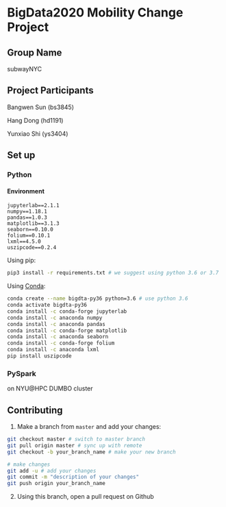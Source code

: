 # BigData2020 Mobility Change Project

## Group Name

subwayNYC

## Project Participants

Bangwen Sun (bs3845)

Hang Dong (hd1191)

Yunxiao Shi (ys3404)

## Set up

### Python

#### Environment

```
jupyterlab==2.1.1
numpy==1.18.1
pandas==1.0.3
matplotlib==3.1.3
seaborn==0.10.0
folium==0.10.1
lxml==4.5.0
uszipcode==0.2.4
```

Using pip:

```bash
pip3 install -r requirements.txt # we suggest using python 3.6 or 3.7
```

Using [Conda](https://www.anaconda.com/):

```bash
conda create --name bigdta-py36 python=3.6 # use python 3.6
conda activate bigdta-py36
conda install -c conda-forge jupyterlab
conda install -c anaconda numpy
conda install -c anaconda pandas
conda install -c conda-forge matplotlib
conda install -c anaconda seaborn
conda install -c conda-forge folium
conda install -c anaconda lxml
pip install uszipcode
```

### PySpark

on NYU@HPC DUMBO cluster

## Contributing

1. Make a branch from `master` and add your changes:

```bash
git checkout master # switch to master branch
git pull origin master # sync up with remote
git checkout -b your_branch_name # make your new branch

# make changes
git add -u # add your changes
git commit -m "description of your changes"
git push origin your_branch_name
```

2. Using this branch, open a pull request on Github
